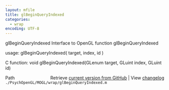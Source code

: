 ```yaml
---
layout: mfile
title: glBeginQueryIndexed
categories:
  - wrap
encoding: UTF-8
---
```


glBeginQueryIndexed  Interface to OpenGL function glBeginQueryIndexed  

usage:  glBeginQueryIndexed( target, index, id )  

C function:  void glBeginQueryIndexed(GLenum target, GLuint index, GLuint id)  


<div class="code_header" style="text-align:right;">
  <span style="float:left;">Path&nbsp;&nbsp;</span> <span class="counter">Retrieve <a href=
  "https://raw.github.com/Psychtoolbox-3/Psychtoolbox-3/beta/./PsychOpenGL/MOGL/wrap/glBeginQueryIndexed.m">current version from GitHub</a> | View <a href=
  "https://github.com/Psychtoolbox-3/Psychtoolbox-3/commits/beta/./PsychOpenGL/MOGL/wrap/glBeginQueryIndexed.m">changelog</a></span>
</div>
<div class="code">
  <code>./PsychOpenGL/MOGL/wrap/glBeginQueryIndexed.m</code>
</div>
